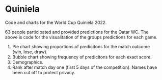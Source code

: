 # Quiniela

Code and charts for the World Cup Quiniela 2022.

63 people participated and provided predictions for the Qatar WC. The above is code for the visualitation of the groups predictions for each game. 

1. Pie chart showing proportions of predicitons for the match outcome (win, lose, draw).
2. Bubble chart showing frequency of predicitons for each exact score.
3. Demographics.
4. Rank after match day one (first 5 days of the competition). Names have been cut off to protect privacy.

